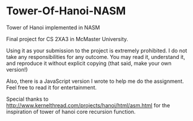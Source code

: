 Tower-Of-Hanoi-NASM
=================== 

Tower of Hanoi implemented in NASM

Final project for CS 2XA3 in McMaster University.

Using it as your submission to the project is extremely prohibited. 
I do not take any responsibilities for any outcome. 
You may read it, understand it, and reproduce it without explicit copying (that said, make your own version!) 

Also, there is a JavaScript version I wrote to help me do the assignment. Feel free to read it for entertainment.

Special thanks to http://www.kernelthread.com/projects/hanoi/html/asm.html for the inspiration of tower of hanoi core recursion function.
